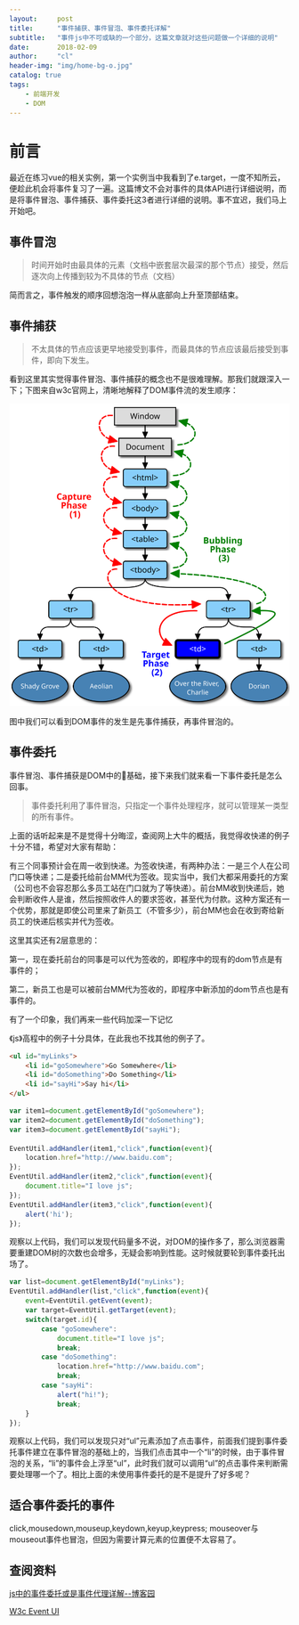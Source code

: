 ```yaml
---
layout:     post
title:      "事件捕获、事件冒泡、事件委托详解"
subtitle:   "事件js中不可或缺的一个部分，这篇文章就对这些问题做一个详细的说明"
date:       2018-02-09
author:     "cl"
header-img: "img/home-bg-o.jpg"
catalog: true
tags:
    - 前端开发
    - DOM
---
```

# 前言
最近在练习vue的相关实例，第一个实例当中我看到了e.target，一度不知所云，便趁此机会将事件复习了一遍。这篇博文不会对事件的具体API进行详细说明，而是将事件冒泡、事件捕获、事件委托这3者进行详细的说明。事不宜迟，我们马上开始吧。

## 事件冒泡
> 时间开始时由最具体的元素（文档中嵌套层次最深的那个节点）接受，然后逐次向上传播到较为不具体的节点（文档）


简而言之，事件触发的顺序回想泡泡一样从底部向上升至顶部结束。

## 事件捕获
> 不太具体的节点应该更早地接受到事件，而最具体的节点应该最后接受到事件，即向下发生。

看到这里其实觉得事件冒泡、事件捕获的概念也不是很难理解。那我们就跟深入一下；下图来自w3c官网上，清晰地解释了DOM事件流的发生顺序：

![](/img/in-post/DOM/eventflow.svg)

图中我们可以看到DOM事件的发生是先事件捕获，再事件冒泡的。

## 事件委托

事件冒泡、事件捕获是DOM中的基础，接下来我们就来看一下事件委托是怎么回事。
> 事件委托利用了事件冒泡，只指定一个事件处理程序，就可以管理某一类型的所有事件。

上面的话听起来是不是觉得十分晦涩，查阅网上大牛的概括，我觉得收快递的例子十分不错，希望对大家有帮助：


有三个同事预计会在周一收到快递。为签收快递，有两种办法：一是三个人在公司门口等快递；二是委托给前台MM代为签收。现实当中，我们大都采用委托的方案（公司也不会容忍那么多员工站在门口就为了等快递）。前台MM收到快递后，她会判断收件人是谁，然后按照收件人的要求签收，甚至代为付款。这种方案还有一个优势，那就是即使公司里来了新员工（不管多少），前台MM也会在收到寄给新员工的快递后核实并代为签收。

这里其实还有2层意思的：

第一，现在委托前台的同事是可以代为签收的，即程序中的现有的dom节点是有事件的；

第二，新员工也是可以被前台MM代为签收的，即程序中新添加的dom节点也是有事件的。

有了一个印象，我们再来一些代码加深一下记忆

《js》高程中的例子十分具体，在此我也不找其他的例子了。
``` html
<ul id="myLinks">
    <li id="goSomewhere">Go Somewhere</li>
    <li id="doSomething">Do Something</li>
    <li id="sayHi">Say hi</li>
</ul>
```
```javascript
var item1=document.getElementById("goSomewhere");
var item2=document.getElementById("doSomething");
var item3=document.getElementById("sayHi");

EventUtil.addHandler(item1,"click",function(event){
    location.href="http://www.baidu.com";
});
EventUtil.addHandler(item2,"click",function(event){
    document.title="I love js";
});
EventUtil.addHandler(item3,"click",function(event){
    alert('hi');
});
```
观察以上代码，我们可以发现代码量多不说，对DOM的操作多了，那么浏览器需要重建DOM树的次数也会增多，无疑会影响到性能。这时候就要轮到事件委托出场了。
```javascript
var list=document.getElementById("myLinks");
EventUtil.addHandler(list,"click",function(event){
    event=EventUtil.getEvent(event);
    var target=EventUtil.getTarget(event);
    switch(target.id){
        case "goSomewhere":
            document.title="I love js";
            break;
        case "doSomething":
            location.href="http://www.baidu.com";
            break;
        case "sayHi":
            alert("hi!");
            break;
    }
});
```
观察以上代码，我们可以发现只对“ul”元素添加了点击事件，前面我们提到事件委托事件建立在事件冒泡的基础上的，当我们点击其中一个“li”的时候，由于事件冒泡的关系，“li”的事件会上浮至“ul”，此时我们就可以调用“ul”的点击事件来判断需要处理哪一个了。相比上面的未使用事件委托的是不是提升了好多呢？

## 适合事件委托的事件
click,mousedown,mouseup,keydown,keyup,keypress;
mouseover与mouseout事件也冒泡，但因为需要计算元素的位置便不太容易了。

## 查阅资料
[js中的事件委托或是事件代理详解--博客园](https://www.cnblogs.com/liugang-vip/p/5616484.html)

[W3c Event UI](https://www.w3.org/TR/DOM-Level-3-Events/#dom-event-architecture)


